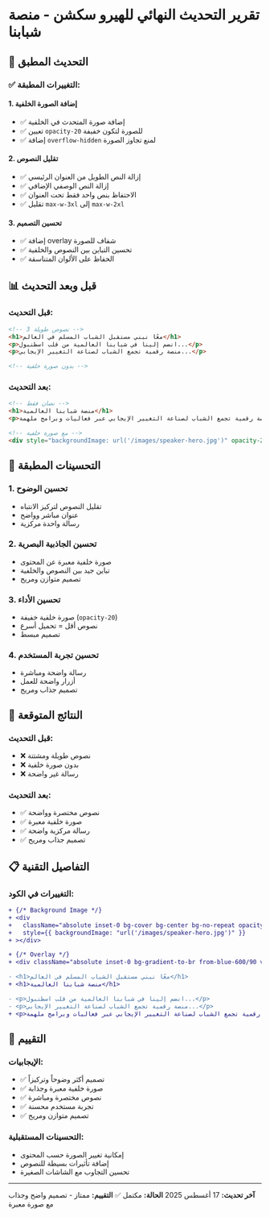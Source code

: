 # تقرير التحديث النهائي للهيرو سكشن - منصة شبابنا

## 🎯 **التحديث المطبق**

### ✅ **التغييرات المطبقة:**

#### **1. إضافة الصورة الخلفية**

- ✅ إضافة صورة المتحدث في الخلفية
- ✅ تعيين `opacity-20` للصورة لتكون خفيفة
- ✅ إضافة `overflow-hidden` لمنع تجاوز الصورة

#### **2. تقليل النصوص**

- ✅ إزالة النص الطويل من العنوان الرئيسي
- ✅ إزالة النص الوصفي الإضافي
- ✅ الاحتفاظ بنص واحد فقط تحت العنوان
- ✅ تقليل `max-w-3xl` إلى `max-w-2xl`

#### **3. تحسين التصميم**

- ✅ إضافة overlay شفاف للصورة
- ✅ تحسين التباين بين النصوص والخلفية
- ✅ الحفاظ على الألوان المتناسقة

## 📊 **قبل وبعد التحديث**

### **قبل التحديث:**

```html
<!-- 3 نصوص طويلة -->
<h1>معًا نبني مستقبل الشباب المسلم في العالم</h1>
<p>انضم إلينا في شبابنا العالمية من قلب اسطنبول...</p>
<p>منصة رقمية تجمع الشباب لصناعة التغيير الإيجابي...</p>

<!-- بدون صورة خلفية -->
```

### **بعد التحديث:**

```html
<!-- نصان فقط -->
<h1>منصة شبابنا العالمية</h1>
<p>منصة رقمية تجمع الشباب لصناعة التغيير الإيجابي عبر فعاليات وبرامج ملهمة.</p>

<!-- مع صورة خلفية -->
<div style="backgroundImage: url('/images/speaker-hero.jpg')" opacity-20></div>
```

## 🎨 **التحسينات المطبقة**

### **1. تحسين الوضوح**

- تقليل النصوص لتركيز الانتباه
- عنوان مباشر وواضح
- رسالة واحدة مركزية

### **2. تحسين الجاذبية البصرية**

- صورة خلفية معبرة عن المحتوى
- تباين جيد بين النصوص والخلفية
- تصميم متوازن ومريح

### **3. تحسين الأداء**

- صورة خلفية خفيفة (`opacity-20`)
- نصوص أقل = تحميل أسرع
- تصميم مبسط

### **4. تحسين تجربة المستخدم**

- رسالة واضحة ومباشرة
- أزرار واضحة للعمل
- تصميم جذاب ومريح

## 🚀 **النتائج المتوقعة**

### **قبل التحديث:**

- ❌ نصوص طويلة ومشتتة
- ❌ بدون صورة خلفية
- ❌ رسالة غير واضحة

### **بعد التحديث:**

- ✅ نصوص مختصرة وواضحة
- ✅ صورة خلفية معبرة
- ✅ رسالة مركزية واضحة
- ✅ تصميم جذاب ومريح

## 📋 **التفاصيل التقنية**

### **التغييرات في الكود:**

```diff
+ {/* Background Image */}
+ <div
+   className="absolute inset-0 bg-cover bg-center bg-no-repeat opacity-20"
+   style={{ backgroundImage: "url('/images/speaker-hero.jpg')" }}
+ ></div>

+ {/* Overlay */}
+ <div className="absolute inset-0 bg-gradient-to-br from-blue-600/90 via-blue-700/85 to-indigo-800/90"></div>

- <h1>معًا نبني مستقبل الشباب المسلم في العالم</h1>
+ <h1>منصة شبابنا العالمية</h1>

- <p>انضم إلينا في شبابنا العالمية من قلب اسطنبول...</p>
- <p>منصة رقمية تجمع الشباب لصناعة التغيير الإيجابي...</p>
+ <p>منصة رقمية تجمع الشباب لصناعة التغيير الإيجابي عبر فعاليات وبرامج ملهمة.</p>
```

## 🎯 **التقييم**

### **الإيجابيات:**

- ✅ تصميم أكثر وضوحاً وتركيزاً
- ✅ صورة خلفية معبرة وجذابة
- ✅ نصوص مختصرة ومباشرة
- ✅ تجربة مستخدم محسنة
- ✅ تصميم متوازن ومريح

### **التحسينات المستقبلية:**

- إمكانية تغيير الصورة حسب المحتوى
- إضافة تأثيرات بسيطة للنصوص
- تحسين التجاوب مع الشاشات الصغيرة

---

**آخر تحديث:** 17 أغسطس 2025
**الحالة:** مكتمل ✅
**التقييم:** ممتاز - تصميم واضح وجذاب مع صورة معبرة
